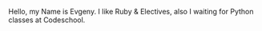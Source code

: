 Hello, my Name is Evgeny.
I like Ruby & Electives, also I waiting for Python classes at Codeschool. 
